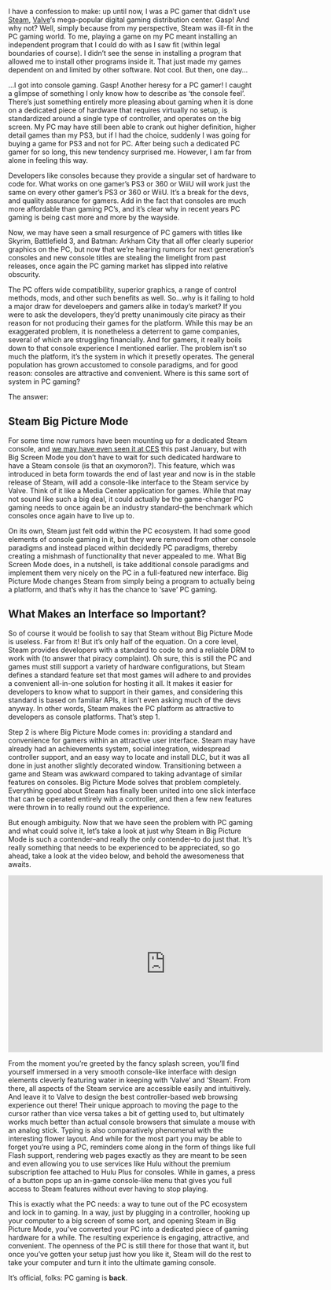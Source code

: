 <!--t Will Steam’s New Big Picture Mode Save PC Gaming? t-->
<!--tag 2013,archive,features,gaming,thinkboxly tag-->
  
I have a confession to make: up until now, I was a PC gamer that didn’t use [Steam](http://store.steampowered.com/), [Valve](http://www.valvesoftware.com/)‘s mega-popular digital gaming distribution center. Gasp! And why not? Well, simply because from my perspective, Steam was ill-fit in the PC gaming world. To me, playing a game on my PC meant installing an independent program that I could do with as I saw fit (within legal boundaries of course). I didn’t see the sense in installing a program that allowed me to install other programs inside it. That just made my games dependent on and limited by other software. Not cool. But then, one day…  
  
…I got into console gaming. Gasp! Another heresy for a PC gamer! I caught a glimpse of something I only know how to describe as ‘the console feel’. There’s just something entirely more pleasing about gaming when it is done on a dedicated piece of hardware that requires virtually no setup, is standardized around a single type of controller, and operates on the big screen. My PC may have still been able to crank out higher definition, higher detail games than my PS3, but if I had the choice, suddenly I was going for buying a game for PS3 and not for PC. After being such a dedicated PC gamer for so long, this new tendency surprised me. However, I am far from alone in feeling this way.  
  
Developers like consoles because they provide a singular set of hardware to code for. What works on one gamer’s PS3 or 360 or WiiU will work just the same on every other gamer’s PS3 or 360 or WiiU. It’s a break for the devs, and quality assurance for gamers. Add in the fact that consoles are much more affordable than gaming PC’s, and it’s clear why in recent years PC gaming is being cast more and more by the wayside.  
  
Now, we may have seen a small resurgence of PC gamers with titles like Skyrim, Battlefield 3, and Batman: Arkham City that all offer clearly superior graphics on the PC, but now that we’re hearing rumors for next generation’s consoles and new console titles are stealing the limelight from past releases, once again the PC gaming market has slipped into relative obscurity.  
  
The PC offers wide compatibility, superior graphics, a range of control methods, mods, and other such benefits as well. So…why is it failing to hold a major draw for develoepers and gamers alike in today’s market? If you were to ask the developers, they’d pretty unanimously cite piracy as their reason for not producing their games for the platform. While this may be an exaggerated problem, it is nonetheless a deterrent to game companies, several of which are struggling financially. And for gamers, it really boils down to that console experience I mentioned earlier. The problem isn’t so much the platform, it’s the system in which it presetly operates. The general population has grown accustomed to console paradigms, and for good reason: consoles are attractive and convenient. Where is this same sort of system in PC gaming?  
  
The answer:  
  

## Steam Big Picture Mode

  
For some time now rumors have been mounting up for a dedicated Steam console, and [we may have even seen it at CES](http://venturebeat.com/2013/01/11/xi3-piston-is-this-valves-steambox/) this past January, but with Big Screen Mode you don’t have to wait for such dedicated hardware to have a Steam console (is that an oxymoron?). This feature, which was introduced in beta form towards the end of last year and now is in the stable release of Steam, will add a console-like interface to the Steam service by Valve. Think of it like a Media Center application for games. While that may not sound like such a big deal, it could actually be the game-changer PC gaming needs to once again be an industry standard–the benchmark which consoles once again have to live up to.  
  
On its own, Steam just felt odd within the PC ecosystem. It had some good elements of console gaming in it, but they were removed from other console paradigms and instead placed within decidedly PC paradigms, thereby creating a mishmash of functionality that never appealed to me. What Big Screen Mode does, in a nutshell, is take additional console paradigms and implement them very nicely on the PC in a full-featured new interface. Big Picture Mode changes Steam from simply being a program to actually being a platform, and that’s why it has the chance to ‘save’ PC gaming.  
  

## What Makes an Interface so Important?

  
So of course it would be foolish to say that Steam without Big Picture Mode is useless. Far from it! But it’s only half of the equation. On a core level, Steam provides developers with a standard to code to and a reliable DRM to work with (to answer that piracy complaint). Oh sure, this is still the PC and games must still support a variety of hardware configurations, but Steam defines a standard feature set that most games will adhere to and provides a convenient all-in-one solution for hosting it all. It makes it easier for developers to know what to support in their games, and considering this standard is based on familiar APIs, it isn’t even asking much of the devs anyway. In other words, Steam makes the PC platform as attractive to developers as console platforms. That’s step 1. 
  
Step 2 is where Big Picture Mode comes in: providing a standard and convenience for gamers within an attractive user interface. Steam may have already had an achievements system, social integration, widespread controller support, and an easy way to locate and install DLC, but it was all done in just another slightly decorated window. Transitioning between a game and Steam was awkward compared to taking advantage of similar features on consoles. Big Picture Mode solves that problem completely. Everything good about Steam has finally been united into one slick interface that can be operated entirely with a controller, and then a few new features were thrown in to really round out the experience.  
  
But enough ambiguity. Now that we have seen the problem with PC gaming and what could solve it, let’s take a look at just why Steam in Big Picture Mode is such a contender–and really the only contender–to do just that. It’s really something that needs to be experienced to be appreciated, so go ahead, take a look at the video below, and behold the awesomeness that awaits.  
  

<iframe width="640" height="360" src="https://www.youtube.com/embed/uVYbwin_2FQ?rel=0" frameborder="0" allowfullscreen></iframe>

  
  
From the moment you’re greeted by the fancy splash screen, you’ll find yourself immersed in a very smooth console-like interface with design elements cleverly featuring water in keeping with ‘Valve’ and ‘Steam’. From there, all aspects of the Steam service are accessible easily and intuitively. And leave it to Valve to design the best controller-based web browsing experience out there! Their unique approach to moving the page to the cursor rather than vice versa takes a bit of getting used to, but ultimately works much better than actual console browsers that simulate a mouse with an analog stick. Typing is also comparatively phenomenal with the interesting flower layout. And while for the most part you may be able to forget you’re using a PC, reminders come along in the form of things like full Flash support, rendering web pages exactly as they are meant to be seen and even allowing you to use services like Hulu without the premium subscription fee attached to Hulu Plus for consoles. While in games, a press of a button pops up an in-game console-like menu that gives you full access to Steam features without ever having to stop playing.  
  
This is exactly what the PC needs: a way to tune out of the PC ecosystem and lock in to gaming. In a way, just by plugging in a controller, hooking up your computer to a big screen of some sort, and opening Steam in Big Picture Mode, you’ve converted your PC into a dedicated piece of gaming hardware for a while. The resulting experience is engaging, attractive, and convenient. The openness of the PC is still there for those that want it, but once you’ve gotten your setup just how you like it, Steam will do the rest to take your computer and turn it into the ultimate gaming console.  
  
It’s official, folks: PC gaming is **back**.
